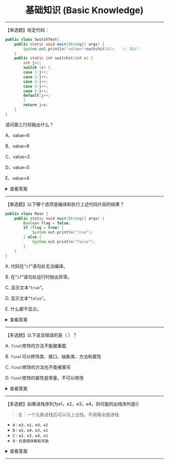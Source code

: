<div align="center">

<h1>基础知识 (Basic Knowledge)</h1>

</div>

---

【单选题】给定代码：

```java
public class SwitchTest{
    public static void main(String[] args) {
        System.out.println("value="+switchit(4));   // 输出？
    }
    public static int switchit(int x) {
        int j=1;
        switch (x) {
        case 1:j++;
        case 2:j++;
        case 3:j++;
        case 4:j++;
        case 5:j++;
        default:j++;
        }
        return j+x;
    }
}
```

请问第三行将输出什么？

A、value=6

B、value=8

C、value=3

D、value=5

E、value=4

<details>
<summary>查看答案</summary>


**正确答案：B**

由于没有`break`语句，从`case 4`开始会一直执行到最后，`j`自加`3`次变成了`4`，最后结果返回`8`。

</details>

---

【单选题】以下哪个选项是编译和执行上述代码片段的结果？

```java
public class Main {
    public static void main(String[] args) {
        Boolean flag = false;
        if (flag = true) {
            System.out.println("true");
        } else {
            System.out.println("false");
        }
    }
}
```

A. 代码在“`if`”语句处无法编译。

B. 在“`if`”语句处运行时抛出异常。

C. 显示文本“`true`”。

D. 显示文本“`false`”。

E. 什么都不显示。

<details>
<summary>查看答案</summary>

**正确答案：C**

这道题在 `if` 语句的表达式中使用了赋值操作符 `=` 而不是相等性操作符 `==`。

执行到 `if` 语句时，程序首先执行 `valueOf` 方法，用于将基本数据类型 `boolean` 转换为包装类 `Boolean` 对象（自动装箱）：

```java
public static Boolean valueOf(boolean b) {
    return (b ? TRUE : FALSE);
}
```

此时 会将 `Boolean.TRUE` 赋值给`flag`。接着，程序会调用 `booleanValue` 方法，用于返回基本数据类型 `boolean`（自动拆箱）：

```java
public boolean booleanValue() {
    return value;
}
```

由于这里 `flag` 对象已经修改为 `Boolean.TRUE` ，因此该方法返回 `true`，执行`if`语句，而不会执行`else`语句，因此输出 `true`。

</details>

---


【多选题】以下说法错误的是（ ）？

A. `final`修饰的方法不能被重载

B. `final`可以修饰类、接口、抽象类、方法和属性

C. `final`修饰的方法也不能被重写

D. `final`修饰的属性是常量，不可以修改

<details>

<summary> 查看答案</summary>

**正确答案：A B**

A. `final`修饰的方法不能重写，但并不影响重载。

B. `final`不能修饰抽象类和接口

</details>

---

【多选题】如果进栈序列为e1，e2，e3，e4，则可能的出栈序列是()

> 注：一个元素进栈后可以马上出栈，不用等全部进栈

- `A` :  `e3，e1，e4，e2`
- `B` :  `e2，e4，e3，e1`
- `C` :  `e2，e3，e4，e1`
- `D` :  `任意顺序都有可能`

<details>
<summary> 查看答案</summary>

### 正确答案：B C

使用代入法即可。

1. **对于 A 来说**：如果出栈顺序中 e3 要第一个出栈，那么必须先让e1和e2入栈，才能让e3入栈后再出栈。但是这样子就无法让e1作第二个出栈的，因为e1之前还有个e2，必须先把e2出栈了，e1才能出栈，所以不可能有e3、e1的出栈顺序。
2. **对于 B 来说**：画一个图：
   ```
   栈: [e1)             入栈 e1
   栈: [e1、e2)         入栈 e2
   栈: [e1)             出栈 e2: {e2}
   栈: [e1、e3)         入栈 e3
   栈: [e1、e3、e4)     入栈 e4
   栈: [e1、e3)         出栈 e4: {e2、e4}
   栈: [e1)             出栈 e3: {e2、e4、e3}
   栈: [)               出栈 e1: {e2、e4、e3、e1}
   ```
3. **对于 C 来说**：画一个图：
   ```
   栈: [e1)             入栈 e1
   栈: [e1、e2)         入栈 e2
   栈: [e1)             出栈 e2: {e2}
   栈: [e1、e3)         入栈 e3
   栈: [e1)             出栈 e3: {e2、e3}
   栈: [e1、e4)         入栈 e4
   栈: [e1)             出栈 e4: {e2、e3、e4}
   栈: [)               出栈 e1: {e2、e3、e4、e1}
   ```

</details>

---

